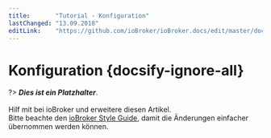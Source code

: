 ```yaml
---
title:       "Tutorial - Konfiguration"
lastChanged: "13.09.2018"
editLink:    "https://github.com/ioBroker/ioBroker.docs/edit/master/docs/tutorial/konfig.md"
---
```


# Konfiguration {docsify-ignore-all}

?> ***Dies ist ein Platzhalter***. 
   <br><br>
   Hilf mit bei ioBroker und erweitere diesen Artikel.  
   Bitte beachte den [ioBroker Style Guide](appendix/style_guide), 
   damit die Änderungen einfacher übernommen werden können.
